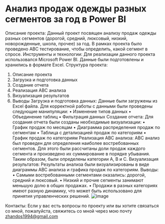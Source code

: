 # Анализ продаж одежды разных сегментов за год в Power BI
Описание проекта:
Данный проект посвящен анализу продаж одежды разных сегментов (дорогой, средний, люксовый, низкий, новорожденные, школа, прочее) за год. В рамках проекта было проведено ABC тестирование, чтобы определить, какой сегмент в спросе.
Инструменты и технологии:
Для реализации данного проекта использовался Microsoft Power BI. Данные были подготовлены и хранились в формате Excel.
Структура проекта:
1.	Описание проекта
2.	Загрузка и подготовка данных
3.	Создание отчета
4.	Реализация ABC анализа
5.	Визуализация результатов
6.	Выводы
Загрузка и подготовка данных:
Данные были загружены из Excel файла. Для корректной работы с данными были проведены следующие манипуляции:
•	Изменение типов данных
•	Объединение таблиц
•	Фильтрация данных
Создание отчета:
Для создания отчета были созданы необходимые визуализации:
•	График продаж по месяцам
•	Диаграмма распределения продаж по сегментам
•	Таблица с детализацией продаж по категориям
•	График продаж по категориям
Реализация ABC анализа:
ABC анализ был проведен для определения наиболее востребованных сегментов. Для этого были рассчитаны доли продаж каждого сегмента и произведено их суммирование в порядке убывания. Таким образом, были определены категории A, B и C.
Визуализация результатов:
Результаты анализа были визуализированы в виде диаграммы ABC анализа и графика продаж по категориям.
Выводы:
•	Самыми востребованными сегментами оказались: дорогой, средний и люксовый.
•	Низкий и прочие сегменты занимают меньшую долю в общих продажах.
•	Продажи в разных категориях имеют разную динамику, что может быть использовано для принятия управленческих решений.
![image](https://user-images.githubusercontent.com/108483554/226379400-ead14fdf-3a46-45eb-9bfb-9f70c87879a1.png)



Контакты:
Если у вас есть вопросы по проекту или вы хотите связаться со мной, пожалуйста, свяжитесь со мной через мою почту zhandos1994@gmail.com

